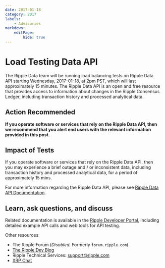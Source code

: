 ```yaml
---
date: 2017-01-18
category: 2017
labels:
    - Advisories
markdown:
    editPage:
        hide: true
---
```

# Load Testing Data API

The Ripple Data team will be running load balancing tests on Ripple Data API starting Wednesday, 2017-01-18, at 2pm PST, which will last approximately 15 minutes. The Ripple Data API is an open and free resource that provides access to information about changes in the Ripple Consensus Ledger, including transaction history and processed analytical data.

## Action Recommended

**If you operate software or services that rely on the Ripple Data API, then we recommend that you alert end users with the relevant information provided in this post.**

## Impact of Tests

If you operate software or services that rely on the Ripple Data API, then you may experience a brief outage and / or inconsistent data, including transaction history and processed analytical data, for a period of approximately 15 mins.

For more information regarding the Ripple Data API, please see [Ripple Data API Documentation](https://ripple.com/build/data-api-v2/).

## Learn, ask questions, and discuss
Related documentation is available in the [Ripple Developer Portal](https://ripple.com/build/), including detailed example API calls and web tools for API testing.

Other resources:

* The Ripple Forum (_Disabled._ Formerly `forum.ripple.com`)
* [The Ripple Dev Blog](https://developers.ripple.com/blog/)
* Ripple Technical Services: support@ripple.com
* [XRP Chat](http://www.xrpchat.com/)
